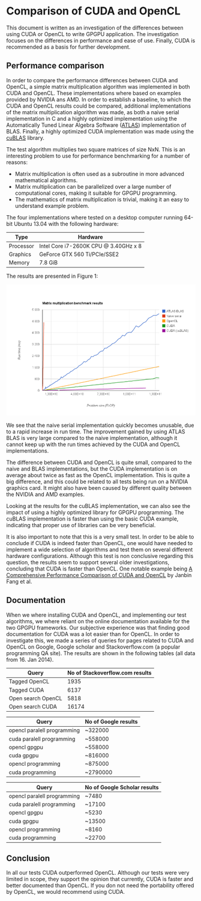 Comparison of CUDA and OpenCL
=============================

This document is written as an investigation of the differences between using CUDA or OpenCL to write GPGPU application. The investigation focuses on the differences in performance and ease of use. Finally, CUDA is recommended as a basis for further development.


Performance comparison
----------------------

In order to compare the performance differences between CUDA and OpenCL, a simple matrix multiplication algorithm was implemented in both CUDA and OpenCL. These implementations where based on examples provided by NVIDIA ans AMD. In order to establish a baseline, to which the CUDA and OpenCL results could be compared, additional implementations of the matrix multiplication algorithm was made, as both a naive serial implementation in C and a highly optimized implementation using the Automatically Tuned Linear Algebra Software ([ATLAS](http://math-atlas.sourceforge.net/)) implementation of BLAS. Finally, a highly optimized CUDA implementation was made using the [cuBLAS](https://developer.nvidia.com/cuBLAS) library.

The test algorithm multiplies two square matrices of size NxN. This is an interesting problem to use for performance benchmarking for a number of reasons:

* Matrix multiplication is often used as a subroutine in more advanced mathematical algorithms.
* Matrix multiplication can be parallelized over a large number of computational cores, making it suitable for GPGPU programming.
* The mathematics of matrix multiplication is trivial, making it an easy to understand example problem.

The four implementations where tested on a desktop computer running 64-bit Ubuntu 13.04 with the following hardware:

| Type       | Hardware                              |
|------------|---------------------------------------|
| Processor  | Intel Core i7-2600K CPU @ 3.40GHz x 8 |
| Graphics   | GeForce GTX 560 Ti/PCIe/SSE2          |
| Memory     | 7.8 GiB                               |

The results are presented in Figure 1:

![Matrix multiplication benchmark results](matrix-multiplication-benchmark-results.png)

We see that the naive serial implementation quickly becomes unusable, due to a rapid increase in run time. The improvement gained by using ATLAS BLAS is very large compared to the naive implementation, although it cannot keep up with the run times achieved by the CUDA and OpenCL implementations.

The difference between CUDA and OpenCL is quite small, compared to the naive and BLAS implementations, but the CUDA implementation is on average about twice as fast as the OpenCL implementation. This is quite a big difference, and this could be related to all tests being run on a NVIDIA graphics card. It might also have been caused by different quality between the NVIDIA and AMD examples.

Looking at the results for the cuBLAS implementation, we can also see the impact of using a highly optimized library for GPGPU programming. The cuBLAS implementation is faster than using the basic CUDA example, indicating that proper use of libraries can be very beneficial.

It is also important to note that this is a very small test. In order to be able to conclude if CUDA is indeed faster than OpenCL, one would have needed to implement a wide selection of algorithms and test them on several different hardware configurations. Although this test is non conclusive regarding this question, the results seem to support several older investigations, concluding that CUDA is faster than OpenCL. One notable example being [A Comprehensive Performance Comparison of
CUDA and OpenCL](https://www.google.com/url?sa=t&rct=j&q=&esrc=s&source=web&cd=1&cad=rja&ved=0CC4QFjAA&url=http%3A%2F%2Fwww.researchgate.net%2Fpublication%2F224262957_A_Comprehensive_Performance_Comparison_of_CUDA_and_OpenCL%2Ffile%2F9c96051c2bd67d9896.pdf&ei=a17WUp3IAe2MyQPYtYHYCA&usg=AFQjCNFH4LaF52l3MCQh4a2M7l-EA0zvdA&sig2=oBxdSx4bOewMRbnzqrlARQ) by Janbin Fang et al.


Documentation
-------------

When we where installing CUDA and OpenCL, and implementing our test algorithms, we where reliant on the online documentation available for the two GPGPU frameworks. Our subjective experience was that finding good documentation for CUDA was a lot easier than for OpenCL. In order to investigate this, we made a series of queries for pages related to CUDA and OpenCL on Google, Google scholar and Stackoverflow.com (a popular programming QA site). The results are shown in the following tables (all data from 16. Jan 2014).


| Query | No of Stackoverflow.com results |
|--------------------|--------------------|
| Tagged OpenCL      | 1935               |
| Tagged CUDA        | 6137               |
| Open search OpenCL | 5818               |
| Open search CUDA   | 16174              |

| Query |           No of Google results |
|-----------------------------|----------|
| opencl paralell programming | ~322000  |
| cuda paralell programming   | ~558000  |
| opencl gpgpu                | ~558000  |
| cuda gpgpu                  | ~816000  |
| opencl programming          | ~875000  |
| cuda programming            | ~2790000 |

| Query | No of Google Scholar results |
|-----------------------------|--------|
| opencl paralell programming | ~7480  |
| cuda paralell programming   | ~17100 |
| opencl gpgpu                | ~5230  |
| cuda gpgpu                  | ~13500 |
| opencl programming          | ~8160  |
| cuda programming            | ~22700 |


Conclusion
----------

In all our tests CUDA outperformed OpenCL. Although our tests were very limited in scope, they support the opinion that currently, CUDA is faster and better documented than OpenCL. If you don not need the portability offered by OpenCL, we would recommend using CUDA.